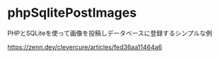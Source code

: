 # phpSqlitePostImages

PHPとSQLiteを使って画像を投稿しデータベースに登録するシンプルな例  

https://zenn.dev/clevercure/articles/fed36aa11464a6
